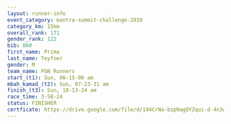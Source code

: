 ```yaml
---
layout: runner-info 
event_category: mantra-summit-challenge-2019 
category_km: 15km 
overall_rank: 171
gender_rank: 122
bib: 860
first_name: Prima
last_name: Teyfoer
gender: M
team_name: PGN Runners
start_(t1): Sun, 06-15-00 am
mbah_kamad_(t2): Sun, 07-23-31 am
finish_(t3): Sun, 10-13-24 am
race_time: 3-58-24
status: FINISHER
certficate: https-//drive.google.com/file/d/194CrNa-bzpNagQYZqui-d-4n3wUAgj_X/view?usp=sharing
---
```

